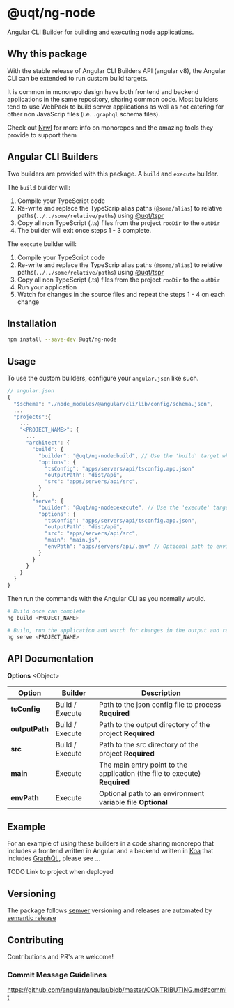 # @uqt/ng-node

Angular CLI Builder for building and executing node applications.

## Why this package

With the stable release of Angular CLI Builders API (angular v8), the Angular CLI can be extended to run custom build targets.

It is common in monorepo design have both frontend and backend applications in the same repository, sharing common code. Most builders tend to use WebPack to build server applications as well as not catering for other non JavaScrip files (i.e. `.graphql` schema files).

Check out [Nrwl](https://nrwl.io/) for more info on monorepos and the amazing tools they provide to support them

## Angular CLI Builders

Two builders are provided with this package. A `build` and `execute` builder.

The `build` builder will:

1. Compile your TypeScript code
2. Re-write and replace the TypeScrip alias paths (`@some/alias`) to relative paths(`../../some/relative/paths`) using [@uqt/tspr](https://github.com/unquenchablethyrst/ts-paths-replace)
3. Copy all non TypeScript (.ts) files from the project `rooDir` to the `outDir`
4. The builder will exit once steps 1 - 3 complete.

The `execute` builder will:

1. Compile your TypeScript code
2. Re-write and replace the TypeScrip alias paths (`@some/alias`) to relative paths(`../../some/relative/paths`) using [@uqt/tspr](https://github.com/unquenchablethyrst/ts-paths-replace)
3. Copy all non TypeScript (.ts) files from the project `rooDir` to the `outDir`
4. Run your application
5. Watch for changes in the source files and repeat the steps 1 - 4 on each change

## Installation

```bash
npm install --save-dev @uqt/ng-node
```

## Usage

To use the custom builders, configure your `angular.json` like such.

```JavaScript
// angular.json
{
  "$schema": "./node_modules/@angular/cli/lib/config/schema.json",
  ...
  "projects":{
    ...
    "<PROJECT_NAME>": {
      ...
      "architect": {
        "build": {
          "builder": "@uqt/ng-node:build", // Use the 'build' target when building
          "options": {
            "tsConfig": "apps/servers/api/tsconfig.app.json"
            "outputPath": "dist/api",
            "src": "apps/servers/api/src",
          }
        },
        "serve": {
          "builder": "@uqt/ng-node:execute", // Use the 'execute' target when serving as the serve builder
          "options": {
            "tsConfig": "apps/servers/api/tsconfig.app.json",
            "outputPath": "dist/api",
            "src": "apps/servers/api/src",
            "main": "main.js",
            "envPath": "apps/servers/api/.env" // Optional path to environment variables
          }
        }
      }
    }
  }
}
```

Then run the commands with the Angular CLI as you normally would.

```bash
# Build once can complete
ng build <PROJECT_NAME>

# Build, run the application and watch for changes in the output and recompile
ng serve <PROJECT_NAME>
```

## API Documentation

**Options** \<Object\>

| Option         | Builder         | Description                                                                |
| -------------- | --------------- | -------------------------------------------------------------------------- |
| **tsConfig**   | Build / Execute | Path to the json config file to process **Required**                       |
| **outputPath** | Build / Execute | Path to the output directory of the project **Required**                   |
| **src**        | Build / Execute | Path to the src directory of the project **Required**                      |
| **main**       | Execute         | The main entry point to the application (the file to execute) **Required** |
| **envPath**    | Execute         | Optional path to an environment variable file **Optional**                 |

## Example

For an example of using these builders in a code sharing monorepo that includes a frontend written in Angular and a backend written in [Koa](https://koajs.com/) that includes [GraphQL](https://graphql.org/), please see ...

TODO Link to project when deployed

## Versioning

The package follows [semver](https://semver.org/) versioning and releases are automated by [semantic release](https://www.npmjs.com/package/semantic-release)

## Contributing

Contributions and PR's are welcome!

### Commit Message Guidelines

https://github.com/angular/angular/blob/master/CONTRIBUTING.md#commit
